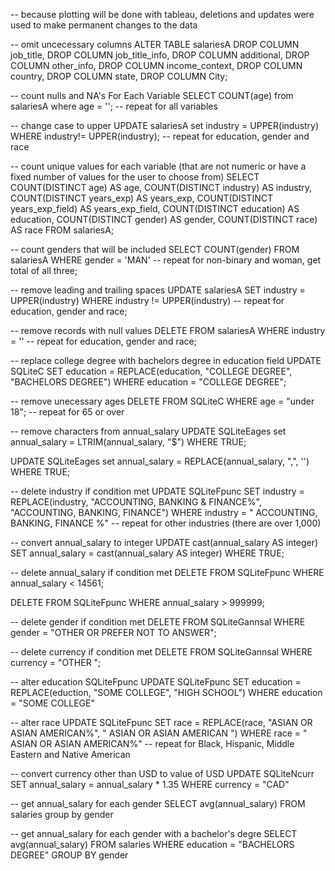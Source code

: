 -- because plotting will be done with tableau, deletions and updates were used to make permanent changes to the data

-- omit uncecessary columns 
ALTER TABLE salariesA
  DROP COLUMN job_title,
  DROP COLUMN job_title_info,
  DROP COLUMN additional,
  DROP COLUMN other_info,
  DROP COLUMN income_context,
  DROP COLUMN country,
  DROP COLUMN state,
  DROP COLUMN City;


-- count nulls and NA's For Each Variable
SELECT 
  COUNT(age)
  from salariesA
  where age = ''; -- repeat for all variables


-- change case to upper
UPDATE salariesA
  set industry = UPPER(industry)
  WHERE industry!= UPPER(industry); -- repeat for education, gender and race


-- count unique values for each variable (that are not numeric or have a fixed number of values for the user to choose from) 
SELECT 
	COUNT(DISTINCT age) AS age,
	COUNT(DISTINCT industry) AS industry,
	COUNT(DISTINCT years_exp) AS years_exp,
	COUNT(DISTINCT years_exp_field) AS years_exp_field,
	COUNT(DISTINCT education) AS education,
	COUNT(DISTINCT gender) AS gender,
	COUNT(DISTINCT race) AS race
	FROM salariesA;

	
-- count genders that will be included
SELECT 
  COUNT(gender)
  FROM salariesA
  WHERE gender = 'MAN' -- repeat for non-binary and woman, get total of all three;


-- remove leading and trailing spaces
UPDATE salariesA
  SET industry = UPPER(industry)
  WHERE industry != UPPER(industry) -- repeat for education, gender and race;


-- remove records with null values 
DELETE
  FROM salariesA
  WHERE  industry = '' -- repeat for education, gender and race;


-- replace college degree with bachelors degree in education field
UPDATE SQLiteC
  SET education = REPLACE(education, "COLLEGE DEGREE", "BACHELORS DEGREE")
  WHERE education = "COLLEGE DEGREE";


-- remove unecessary ages
DELETE FROM SQLiteC
  WHERE age = "under 18"; -- repeat for 65 or over


-- remove characters from annual_salary
  UPDATE SQLiteEages
    set annual_salary = LTRIM(annual_salary, "$")
    WHERE TRUE;

  UPDATE SQLiteEages
    set annual_salary = REPLACE(annual_salary, ",", '')
    WHERE TRUE;

-- delete industry if condition met
UPDATE SQLiteFpunc
  SET industry = REPLACE(industry, "ACCOUNTING, BANKING & FINANCE%", "ACCOUNTING, BANKING, FINANCE")
  WHERE industry = " ACCOUNTING, BANKING, FINANCE %" -- repeat for other industries (there are over 1,000)


-- convert annual_salary to integer
UPDATE  cast(annual_salary AS integer) 
  SET annual_salary = cast(annual_salary AS integer)
  WHERE TRUE;

-- delete annual_salary if condition met
  DELETE FROM SQLiteFpunc
    WHERE annual_salary < 14561;

  DELETE FROM SQLiteFpunc
    WHERE annual_salary > 999999;


-- delete gender if condition met
DELETE FROM SQLiteGannsal
  WHERE gender = "OTHER OR PREFER NOT TO ANSWER";


-- delete currency if condition met
DELETE FROM SQLiteGannsal
  WHERE currency = "OTHER ";


-- alter education SQLiteFpunc
UPDATE SQLiteFpunc
  SET education = REPLACE(eduction, "SOME COLLEGE", "HIGH SCHOOL")
  WHERE education = "SOME COLLEGE"


-- alter race
UPDATE SQLiteFpunc
  SET race = REPLACE(race, "ASIAN OR ASIAN AMERICAN%", " ASIAN OR ASIAN AMERICAN ")
  WHERE race = " ASIAN OR ASIAN AMERICAN%" -- repeat for Black, Hispanic, Middle Eastern and Native American


-- convert currency other than USD to value of USD
UPDATE SQLiteNcurr
  SET annual_salary = annual_salary * 1.35
  WHERE currency = "CAD"


-- get annual_salary for each gender
SELECT 
  avg(annual_salary)
  FROM salaries
  group by gender

	
-- get annual_salary for each gender with a bachelor's degre
SELECT 
  avg(annual_salary)
  FROM salaries
  WHERE education = "BACHELORS DEGREE"
  GROUP BY gender


